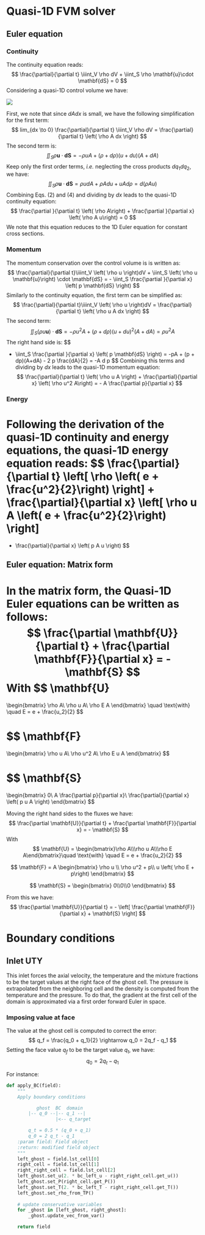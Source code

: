 # Quasi-1D FVM solver

## Euler equation

### Continuity 

The continuity equation reads:
$$
\frac{\partial}{\partial t} \iiint_V \rho dV + \iint_S \rho \mathbf{u}\cdot \mathbf{dS} = 0
$$
Considering a quasi-1D control volume we have:

![](C:\Users\quent\PycharmProjects\one_dimensional_fv_solver\doc\cv.svg)

First, we note that since $dAdx$ is small, we have the following simplification for the first term: 
$$
lim_{dx \to 0} \frac{\partial}{\partial t} \iiint_V \rho dV = \frac{\partial}{\partial t} \left( \rho A dx \right)
$$
The second term is:
$$
\iint_S \rho \mathbf{u}\cdot \mathbf{dS} = -\rho u A + (\rho +d\rho)(u + du)(A+dA)
$$
Keep only the first order terms, _i.e._ neglecting the cross products $dq_1dq_2$, we have:
$$
\iint_S \rho \mathbf{u}\cdot \mathbf{dS} = \rho u dA + \rho A du + u A d\rho  = d \left(  \rho A u\right)
$$
Combining Eqs. (2) and (4) and dividing by $dx$ leads to the quasi-1D continuity equation:
$$
\frac{\partial }{\partial t} \left( \rho A\right) + \frac{\partial }{\partial x} \left( \rho A u\right) = 0
$$
We note that this equation reduces to the 1D Euler equation for constant cross sections.

### Momentum

The momentum conservation over the control volume is is written as:
$$
\frac{\partial}{\partial t}\iiint_V \left( \rho u \right)dV + \iint_S \left( \rho u  \mathbf{u}\right) \cdot \mathbf{dS} = - \iint_S \frac{\partial }{\partial x} \left( p \mathbf{dS} \right)
$$
Similarly to the continuity equation, the first term can be simplified as:
$$
\frac{\partial}{\partial t}\iiint_V \left( \rho u \right)dV = \frac{\partial}{\partial t} \left( \rho u A dx \right)
$$
The second term:
$$
\iint_S \left( \rho u  \mathbf{u}\right) \cdot \mathbf{dS} = -\rho u^2 A + (\rho +d\rho)(u + du)^2(A+dA) = \rho u^2 A
$$
The right hand side is:
$$
- \iint_S \frac{\partial }{\partial x} \left( p \mathbf{dS} \right) = -pA + (p + dp)(A+dA) - 2 p \frac{dA}{2} = -A d p
$$
Combining this terms and dividing by $dx$ leads to the quasi-1D momentum equation:
$$
\frac{\partial}{\partial t} \left( \rho u A \right) + \frac{\partial}{\partial x} \left( \rho u^2 A\right) = - A \frac{\partial p}{\partial x}
$$

### Energy

Following the derivation of the quasi-1D continuity and energy equations, the quasi-1D energy equation reads:
$$
\frac{\partial}{\partial t} \left[ \rho \left( e + \frac{u^2}{2}\right) \right] + \frac{\partial}{\partial x} \left[ \rho u A \left( e + \frac{u^2}{2}\right) \right] 
=
- \frac{\partial}{\partial x} \left( p A u \right)
$$


## Euler equation: Matrix form

In the matrix form, the Quasi-1D Euler equations can be written as follows:
$$
\frac{\partial \mathbf{U}}{\partial t} + \frac{\partial \mathbf{F}}{\partial x} = - \mathbf{S}
$$
With
$$
\mathbf{U}
 = 
 \begin{bmatrix}
\rho A\\
\rho u A\\
\rho E A
\end{bmatrix}
\quad \text{with} \quad E = e + \frac{u_2}{2}
$$

$$
\mathbf{F}
 = 
 \begin{bmatrix}
\rho u A\\
\rho u^2 A\\
\rho E u A
\end{bmatrix}
$$

$$
\mathbf{S}
 = 
 \begin{bmatrix}
0\\
A \frac{\partial p}{\partial x}\\
\frac{\partial}{\partial x} \left( p u A \right)
\end{bmatrix}
$$

Moving the right hand sides to the fluxes we have:
$$
\frac{\partial \mathbf{U}}{\partial t} + \frac{\partial \mathbf{F}}{\partial x} = - \mathbf{S}
$$
With
$$
\mathbf{U} =  \begin{bmatrix}\rho A\\\rho u A\\\rho E A\end{bmatrix}\quad \text{with} \quad E = e + \frac{u_2}{2}
$$

$$
\mathbf{F} =  A \begin{bmatrix}
\rho u \\
\rho u^2 + p\\
u \left( \rho E + p\right)
\end{bmatrix}
$$

$$
\mathbf{S} =  
\begin{bmatrix}
0\\0\\0
\end{bmatrix}
$$

From this we have:
$$
\frac{\partial \mathbf{U}}{\partial t} = - \left[ \frac{\partial \mathbf{F}}{\partial x} + \mathbf{S} \right]
$$

# Boundary conditions

## Inlet UTY

This inlet forces the axial velocity, the temperature and the mixture fractions to be the target values at the right face of the ghost cell. The pressure is extrapolated from the neighboring cell and the density is computed from the temperature and the pressure. To do that, the gradient at the first cell of the domain is approximated via a first order forward Euler in space.

### Imposing value at face

The value at the ghost cell is computed to correct the error:
$$
q_f = \frac{q_0 + q_1}{2} \rightarrow q_0 = 2q_f - q_1
$$
Setting the face value $q_f$ to be the target value $q_t$, we have:
$$
q_0 = 2q_t - q_1
$$


For instance:

```python
def apply_BC(field):
    """
    Apply boundary conditions

           ghost  BC  domain
        |-- q_0 --|-- q_1 --|
                  |<-- q_target

        q_t = 0.5 * (q_0 + q_1)
        q_0 = 2 q_t - q_1
    :param field: Field object
    :return: modified field object
    """
    left_ghost = field.lst_cell[0]
    right_cell = field.lst_cell[1]
    right_right_cell = field.lst_cell[2]
    left_ghost.set_u(2. * bc_left_u - right_right_cell.get_u())
    left_ghost.set_P(right_cell.get_P())
    left_ghost.set_T(2. * bc_left_T - right_right_cell.get_T())
    left_ghost.set_rho_from_TP()
        
	# update conservative variables
    for _ghost in [left_ghost, right_ghost]:
        _ghost.update_vec_from_var()

    return field
```

